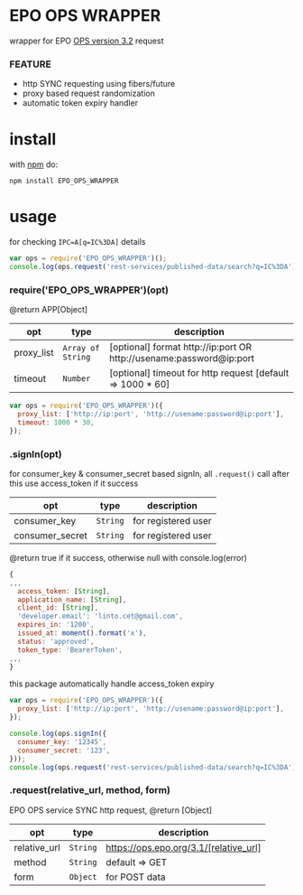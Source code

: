 # EPO OPS WRAPPER
wrapper for EPO [OPS version 3.2](https://developers.epo.org) request

### FEATURE
* http SYNC requesting using fibers/future
* proxy based request randomization
* automatic token expiry handler

# install
with [npm](https://www.npmjs.com/package/EPO_OPS_WRAPPER) do:

```
npm install EPO_OPS_WRAPPER
```

# usage
for checking ```IPC=A[q=IC%3DA]``` details

```js
var ops = require('EPO_OPS_WRAPPER')();
console.log(ops.request('rest-services/published-data/search?q=IC%3DA'));
```

### require('EPO_OPS_WRAPPER')(opt)
@return APP[Object]

| opt | type | description |
| --- | --- | --- |
| proxy_list | <code>Array of String</code> | [optional] format http://ip:port OR http://usename:password@ip:port |
| timeout | <code>Number</code> | [optional] timeout for http request [default => 1000 * 60] |

```js
var ops = require('EPO_OPS_WRAPPER')({
  proxy_list: ['http://ip:port', 'http://usename:password@ip:port'],
  timeout: 1000 * 30,
});
```

### .signIn(opt)
for consumer_key & consumer_secret based signIn, all ```.request()``` call after this use access_token if it success

| opt | type | description |
| --- | --- | --- |
| consumer_key | <code>String</code> | for registered user |
| consumer_secret | <code>String</code> | for registered user |

@return true if it success, otherwise null with console.log(error)

```js
{
,,,
  access_token: [String],
  application_name: [String],
  client_id: [String],
  'developer.email': 'linto.cet@gmail.com',
  expires_in: '1200',
  issued_at: moment().format('x'),
  status: 'approved',
  token_type: 'BearerToken',
,,,
}
```

this package automatically handle access_token expiry

```js
var ops = require('EPO_OPS_WRAPPER')({
  proxy_list: ['http://ip:port', 'http://usename:password@ip:port'],
});

console.log(ops.signIn({
  consumer_key: '12345',
  consumer_secret: '123',
}));
console.log(ops.request('rest-services/published-data/search?q=IC%3DA'));
```

### .request(relative_url, method, form)
EPO OPS service SYNC http request, @return [Object]

| opt | type | description |
| --- | --- | --- |
| relative_url | <code>String</code> | https://ops.epo.org/3.1/[relative_url] |
| method | <code>String</code> | default => GET |
| form | <code>Object</code> | for POST data |
